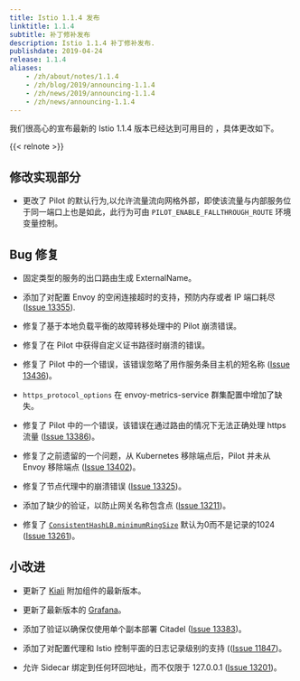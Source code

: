 ```yaml
---
title: Istio 1.1.4 发布
linktitle: 1.1.4
subtitle: 补丁修补发布
description: Istio 1.1.4 补丁修补发布.
publishdate: 2019-04-24
release: 1.1.4
aliases:
    - /zh/about/notes/1.1.4
    - /zh/blog/2019/announcing-1.1.4
    - /zh/news/2019/announcing-1.1.4
    - /zh/news/announcing-1.1.4
---
```


我们很高心的宣布最新的 Istio 1.1.4 版本已经达到可用目的 ，具体更改如下。

{{< relnote >}}

## 修改实现部分

- 更改了 Pilot 的默认行为,以允许流量流向网格外部，即使该流量与内部服务位于同一端口上也是如此，此行为可由 `PILOT_ENABLE_FALLTHROUGH_ROUTE`  环境变量控制。

## Bug 修复

- 固定类型的服务的出口路由生成 ExternalName。

- 添加了对配置 Envoy 的空闲连接超时的支持，预防内存或者 IP 端口耗尽 ([Issue 13355](https://github.com/istio/istio/issues/13355)).

- 修复了基于本地负载平衡的故障转移处理中的 Pilot 崩溃错误。

- 修复了在 Pilot 中获得自定义证书路径时崩溃的错误。

- 修复了 Pilot 中的一个错误，该错误忽略了用作服务条目主机的短名称 ([Issue 13436](https://github.com/istio/istio/issues/13436))。

- `https_protocol_options` 在 envoy-metrics-service 群集配置中增加了缺失。

- 修复了 Pilot 中的一个错误，该错误在通过路由的情况下无法正确处理 https 流量 ([Issue 13386](https://github.com/istio/istio/issues/13386))。

- 修复了之前遗留的一个问题，从 Kubernetes 移除端点后，Pilot 并未从 Envoy 移除端点 ([Issue 13402](https://github.com/istio/istio/issues/13402))。

- 修复了节点代理中的崩溃错误 ([Issue 13325](https://github.com/istio/istio/issues/13325))。

- 添加了缺少的验证，以防止网关名称包含点 ([Issue 13211](https://github.com/istio/istio/issues/13211))。

- 修复了 [`ConsistentHashLB.minimumRingSize`](/zh/docs/reference/config/networking/destination-rule#LoadBalancerSettings-ConsistentHashLB)
默认为0而不是记录的1024 ([Issue 13261](https://github.com/istio/istio/issues/13261))。

## 小改进

- 更新了 [Kiali](https://www.kiali.io) 附加组件的最新版本。

- 更新了最新版本的 [Grafana](https://grafana.com)。

- 添加了验证以确保仅使用单个副本部署 Citadel ([Issue 13383](https://github.com/istio/istio/issues/13383))。

- 添加了对配置代理和 Istio 控制平面的日志记录级别的支持 (([Issue 11847](https://github.com/istio/istio/issues/11847))。

- 允许 Sidecar 绑定到任何环回地址，而不仅限于 127.0.0.1 ([Issue 13201](https://github.com/istio/istio/issues/13201))。
